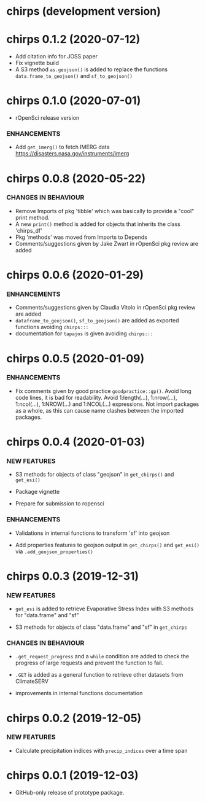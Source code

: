 # chirps (development version)

chirps 0.1.2 (2020-07-12)
=========================

* Add citation info for JOSS paper
* Fix vignette build
* A S3 method `as.geojson()` is added to replace the functions `data.frame_to_geojson()` and `sf_to_geojson()`

chirps 0.1.0 (2020-07-01)
=========================

* rOpenSci release version

### ENHANCEMENTS 

* Add `get_imerg()` to fetch IMERG data https://disasters.nasa.gov/instruments/imerg


chirps 0.0.8 (2020-05-22)
=========================

### CHANGES IN BEHAVIOUR

* Remove Imports of pkg 'tibble' which was basically to provide a "cool" print method. 
* A new `print()` method is added for objects that inherits the class 'chirps_df'
* Pkg 'methods' was moved from Imports to Depends
* Comments/suggestions given by Jake Zwart in rOpenSci pkg review are added


chirps 0.0.6 (2020-01-29)
=========================

### ENHANCEMENTS 

* Comments/suggestions given by Claudia Vitolo in rOpenSci pkg review are added
* `dataframe_to_geojson()`, `sf_to_geojson()` are added as exported functions avoiding `chirps:::`
* documentation for `tapajos` is given avoiding `chirps:::`


chirps 0.0.5 (2020-01-09)
=========================

### ENHANCEMENTS

* Fix comments given by good practice `goodpractice::gp()`. Avoid long code lines, it is bad for readability. Avoid 1:length(...), 1:nrow(...), 1:ncol(...), 1:NROW(...) and 1:NCOL(...) expressions. Not import packages as a whole, as this can cause name clashes between the imported packages. 


chirps 0.0.4 (2020-01-03)
=========================

### NEW FEATURES

* S3 methods for objects of class "geojson" in `get_chirps()` and `get_esi()`

* Package vignette

* Prepare for submission to ropensci

### ENHANCEMENTS

* Validations in internal functions to transform 'sf' into geojson

* Add properties features to geojson output in `get_chirps()` and `get_esi()` via `.add_geojson_properties()`


chirps 0.0.3 (2019-12-31)
=========================

### NEW FEATURES

* `get_esi` is added to retrieve Evaporative Stress Index with S3 methods for "data.frame" and "sf"

* S3 methods for objects of class "data.frame" and "sf" in `get_chirps`

### CHANGES IN BEHAVIOUR

* `.get_request_progress` and a `while` condition are added to check the progress of large requests and prevent the function to fail.

* `.GET` is added as a general function to retrieve other datasets from ClimateSERV

* improvements in internal functions documentation 


chirps 0.0.2 (2019-12-05)
=========================

### NEW FEATURES

* Calculate precipitation indices with `precip_indices` over a time span


chirps 0.0.1 (2019-12-03)
=========================

* GitHub-only release of prototype package.

